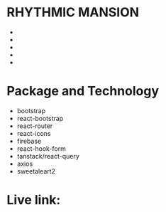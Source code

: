 # RHYTHMIC MANSION

-
-
-
-
-

# Package and Technology
* bootstrap
* react-bootstrap
* react-router
* react-icons
* firebase
* react-hook-form
* tanstack/react-query
* axios
* sweetaleart2

# Live link:
